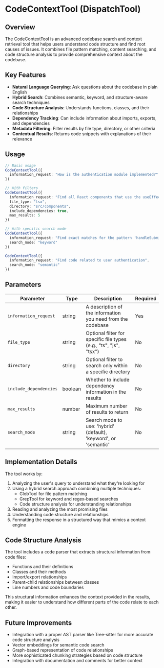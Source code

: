 # CodeContextTool (DispatchTool)

## Overview

The CodeContextTool is an advanced codebase search and context retrieval tool that helps users understand code structure and find root causes of issues. It combines file pattern matching, content searching, and code structure analysis to provide comprehensive context about the codebase.

## Key Features

- **Natural Language Querying**: Ask questions about the codebase in plain English
- **Hybrid Search**: Combines semantic, keyword, and structure-aware search techniques
- **Code Structure Analysis**: Understands functions, classes, and their relationships
- **Dependency Tracking**: Can include information about imports, exports, and dependencies
- **Metadata Filtering**: Filter results by file type, directory, or other criteria
- **Contextual Results**: Returns code snippets with explanations of their relevance

## Usage

```typescript
// Basic usage
CodeContextTool({
  information_request: "How is the authentication module implemented?"
})

// With filters
CodeContextTool({
  information_request: "Find all React components that use the useEffect hook",
  file_type: "tsx",
  directory: "src/components",
  include_dependencies: true,
  max_results: 5
})

// With specific search mode
CodeContextTool({
  information_request: "Find exact matches for the pattern 'handleSubmit'",
  search_mode: "keyword"
})

CodeContextTool({
  information_request: "Find code related to user authentication",
  search_mode: "semantic"
})
```

## Parameters

| Parameter | Type | Description | Required |
|-----------|------|-------------|----------|
| `information_request` | string | A description of the information you need from the codebase | Yes |
| `file_type` | string | Optional filter for specific file types (e.g., "ts", "js", "tsx") | No |
| `directory` | string | Optional filter to search only within a specific directory | No |
| `include_dependencies` | boolean | Whether to include dependency information in the results | No |
| `max_results` | number | Maximum number of results to return | No |
| `search_mode` | string | Search mode to use: 'hybrid' (default), 'keyword', or 'semantic' | No |

## Implementation Details

The tool works by:

1. Analyzing the user's query to understand what they're looking for
2. Using a hybrid search approach combining multiple techniques:
   - GlobTool for file pattern matching
   - GrepTool for keyword and regex-based searches
   - Code structure analysis for understanding relationships
3. Reading and analyzing the most promising files
4. Understanding code structure and relationships
5. Formatting the response in a structured way that mimics a context engine

## Code Structure Analysis

The tool includes a code parser that extracts structural information from code files:

- Functions and their definitions
- Classes and their methods
- Import/export relationships
- Parent-child relationships between classes
- Line numbers and code boundaries

This structural information enhances the context provided in the results, making it easier to understand how different parts of the code relate to each other.

## Future Improvements

- Integration with a proper AST parser like Tree-sitter for more accurate code structure analysis
- Vector embeddings for semantic code search
- Graph-based representation of code relationships
- More sophisticated chunking strategies based on code structure
- Integration with documentation and comments for better context
